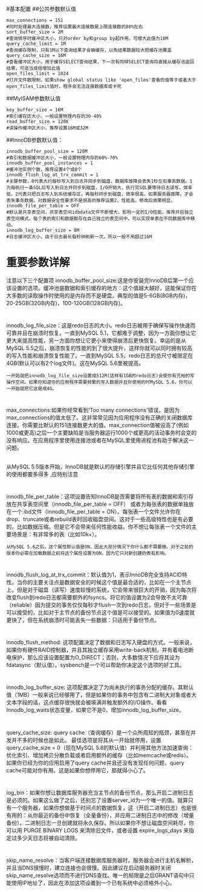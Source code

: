 #基本配置
##公共参数默认值
```shell
max_connections = 151
#同时处理最大连接数，推荐设置最大连接数是上限连接数的80%左右   
sort_buffer_size = 2M
#查询排序时缓冲区大小，只对order by和group by起作用，可增大此值为16M
query_cache_limit = 1M  
#查询缓存限制，只有1M以下查询结果才会被缓存，以免结果数据较大把缓存池覆盖
query_cache_size = 16M  
#查看缓冲区大小，用于缓存SELECT查询结果，下一次有同样SELECT查询将直接从缓存池返回结果，可适当成倍增加此值
open_files_limit = 1024 
#打开文件数限制，如果show global status like 'open_files'查看的值等于或者大于open_files_limit值时，程序会无法连接数据库或卡死
```

##MyISAM参数默认值
```shell
key_buffer_size = 16M
#索引缓存区大小，一般设置物理内存的30-40%
read_buffer_size = 128K  
#读操作缓冲区大小，推荐设置16M或32M
```

##InnoDB参数默认值：
```shell
innodb_buffer_pool_size = 128M
#索引和数据缓冲区大小，一般设置物理内存的60%-70%
innodb_buffer_pool_instances = 1    
#缓冲池实例个数，推荐设置4个或8个
innodb_flush_log_at_trx_commit = 1  
#关键参数，0代表大约每秒写入到日志并同步到磁盘，数据库故障会丢失1秒左右事务数据。1为每执行一条SQL后写入到日志并同步到磁盘，I/O开销大，执行完SQL要等待日志读写，效率低。2代表只把日志写入到系统缓存区，再每秒同步到磁盘，效率很高，如果服务器故障，才会丢失事务数据。对数据安全性要求不是很高的推荐设置2，性能高，修改后效果明显。
innodb_file_per_table = OFF  
#默认是共享表空间，共享表空间idbdata文件不断增大，影响一定的I/O性能。推荐开启独立表空间模式，每个表的索引和数据都存在自己独立的表空间中，可以实现单表在不同数据库中移动。
innodb_log_buffer_size = 8M  
#日志缓冲区大小，由于日志最长每秒钟刷新一次，所以一般不用超过16M
```

# 重要参数详解
注意以下三个配置项
innodb_buffer_pool_size:这是你安装完InnoDB后第一个应该设置的选项。缓冲池是数据和索引缓存的地方：这个值越大越好，这能保证你在大多数的读取操作时使用的是内存而不是硬盘。典型的值是5-6GB(8GB内存)，20-25GB(32GB内存)，100-120GB(128GB内存)。
#
innodb_log_file_size：这是redo日志的大小。redo日志被用于确保写操作快速而可靠并且在崩溃时恢复。一直到MySQL 5.1，它都难于调整，因为一方面你想让它更大来提高性能，另一方面你想让它更小来使得崩溃后更快恢复。幸运的是从MySQL 5.5之后，崩溃恢复的性能的到了很大提升，这样你就可以同时拥有较高的写入性能和崩溃恢复性能了。一直到MySQL 5.5，redo日志的总尺寸被限定在4GB(默认可以有2个log文件)。这在MySQL 5.6里被提高。
```
一开始就把innodb_log_file_size设置成512M(这样有1GB的redo日志)会使你有充裕的写操作空间。如果你知道你的应用程序需要频繁的写入数据并且你使用的时MySQL 5.6，你可以一开始就把它这是成4G。
```
#
max_connections:如果你经常看到‘Too many connections'错误，是因为max_connections的值太低了。这非常常见因为应用程序没有正确的关闭数据库连接，你需要比默认的151连接数更大的值。max_connection值被设高了(例如1000或更高)之后一个主要缺陷是当服务器运行1000个或更高的活动事务时会变的没有响应。在应用程序里使用连接池或者在MySQL里使用进程池有助于解决这一问题。

##
从MySQL 5.5版本开始，InnoDB就是默认的存储引擎并且它比任何其他存储引擎的使用都要多得多 ,应特别注意
#
innodb_file_per_table：这项设置告知InnoDB是否需要将所有表的数据和索引存放在共享表空间里（innodb_file_per_table = OFF） 或者为每张表的数据单独放在一个.ibd文件（innodb_file_per_table = ON）。每张表一个文件允许你在drop、truncate或者rebuild表时回收磁盘空间。这对于一些高级特性也是有必要的，比如数据压缩。但是它不会带来任何性能收益。你不想让每张表一个文件的主要场景是：有非常多的表（比如10k+）。
```shell
从MySQL 5.6之后，这个属性默认值是ON，因此大部分情况下你什么都不需要做。对于之前的版本你必需在加载数据之前将这个属性设置为ON，因为它只对新创建的表有影响。
```

#
innodb_flush_log_at_trx_commit：默认值为1，表示InnoDB完全支持ACID特性。当你的主要关注点是数据安全的时候这个值是最合适的，比如在一个主节点上。但是对于磁盘（读写）速度较慢的系统，它会带来很巨大的开销，因为每次将改变flush到redo日志都需要额外的fsyncs。将它的值设置为2会导致不太可靠（reliable）因为提交的事务仅仅每秒才flush一次到redo日志，但对于一些场景是可以接受的，比如对于主节点的备份节点这个值是可以接受的。如果值为0速度就更快了，但在系统崩溃时可能丢失一些数据：只适用于备份节点。

#
innodb_flush_method: 这项配置决定了数据和日志写入硬盘的方式。一般来说，如果你有硬件RAID控制器，并且其独立缓存采用write-back机制，并有着电池断电保护，那么应该设置配置为O_DIRECT；否则，大多数情况下应将其设为fdatasync（默认值）。sysbench是一个可以帮助你决定这个选项的好工具。

#
innodb_log_buffer_size: 这项配置决定了为尚未执行的事务分配的缓存。其默认值（1MB）一般来说已经够用了，但是如果你的事务中包含有二进制大对象或者大文本字段的话，这点缓存很快就会被填满并触发额外的I/O操作。看看Innodb_log_waits状态变量，如果它不是0，增加innodb_log_buffer_size。

#
query_cache_size: query cache（查询缓存）是一个众所周知的瓶颈，甚至在并发并不多的时候也是如此。 最佳选项是将其从一开始就停用，设置query_cache_size = 0（现在MySQL 5.6的默认值）并利用其他方法加速查询：优化索引、增加拷贝分散负载或者启用额外的缓存（比如memcache或redis）。如果你已经为你的应用启用了query cache并且还没有发现任何问题，query cache可能对你有用。这是如果你想停用它，那就得小心了。

#
log_bin：如果你想让数据库服务器充当主节点的备份节点，那么开启二进制日志是必须的。如果这么做了之后，还别忘了设置server_id为一个唯一的值。就算只有一个服务器，如果你想做基于时间点的数据恢复，这（开启二进制日志）也是很有用的：从你最近的备份中恢复（全量备份），并应用二进制日志中的修改（增量备份）。二进制日志一旦创建就将永久保存。所以如果你不想让磁盘空间耗尽，你可以用 PURGE BINARY LOGS 来清除旧文件，或者设置 expire_logs_days 来指定过多少天日志将被自动清除。

#
skip_name_resolve：当客户端连接数据库服务器时，服务器会进行主机名解析，并且当DNS很慢时，建立连接也会很慢。因此建议在启动服务器时关闭skip_name_resolve选项而不进行DNS查找。唯一的局限是之后GRANT语句中只能使用IP地址了，因此在添加这项设置到一个已有系统中必须格外小心。
